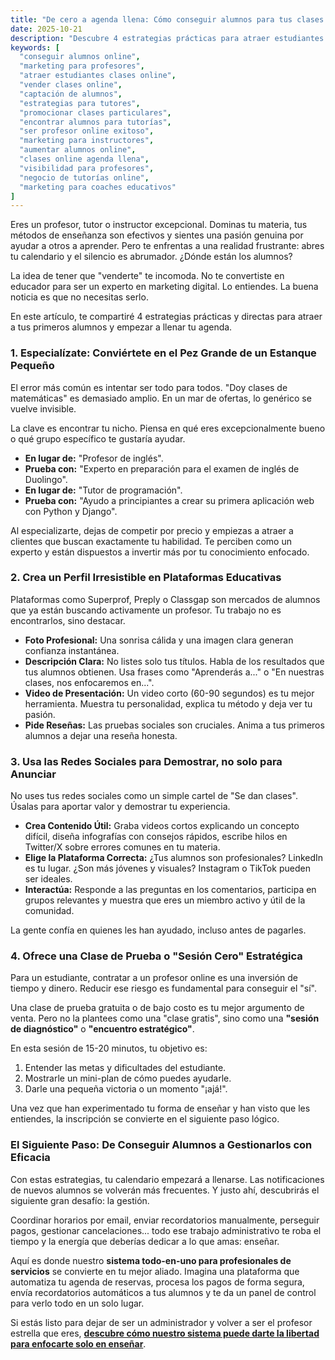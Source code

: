 ```yaml
---
title: "De cero a agenda llena: Cómo conseguir alumnos para tus clases online sin eer un experto en marketing"
date: 2025-10-21
description: "Descubre 4 estrategias prácticas para atraer estudiantes a tus clases online y llena tu calendario. Ideal para profesores, tutores e instructores que aman enseñar, pero no vender."
keywords: [
  "conseguir alumnos online",
  "marketing para profesores",
  "atraer estudiantes clases online",
  "vender clases online",
  "captación de alumnos",
  "estrategias para tutores",
  "promocionar clases particulares",
  "encontrar alumnos para tutorías",
  "ser profesor online exitoso",
  "marketing para instructores",
  "aumentar alumnos online",
  "clases online agenda llena",
  "visibilidad para profesores",
  "negocio de tutorías online",
  "marketing para coaches educativos"
]
---
```


Eres un profesor, tutor o instructor excepcional. Dominas tu materia, tus métodos de enseñanza son efectivos y sientes una pasión genuina por ayudar a otros a aprender. Pero te enfrentas a una realidad frustrante: abres tu calendario y el silencio es abrumador. ¿Dónde están los alumnos?

La idea de tener que "venderte" te incomoda. No te convertiste en educador para ser un experto en marketing digital. Lo entiendes. La buena noticia es que no necesitas serlo.

En este artículo, te compartiré 4 estrategias prácticas y directas para atraer a tus primeros alumnos y empezar a llenar tu agenda.

### 1. Especialízate: Conviértete en el Pez Grande de un Estanque Pequeño

El error más común es intentar ser todo para todos. "Doy clases de matemáticas" es demasiado amplio. En un mar de ofertas, lo genérico se vuelve invisible.

La clave es encontrar tu nicho. Piensa en qué eres excepcionalmente bueno o qué grupo específico te gustaría ayudar.

*   **En lugar de:** "Profesor de inglés".
*   **Prueba con:** "Experto en preparación para el examen de inglés de Duolingo".
*   **En lugar de:** "Tutor de programación".
*   **Prueba con:** "Ayudo a principiantes a crear su primera aplicación web con Python y Django".

Al especializarte, dejas de competir por precio y empiezas a atraer a clientes que buscan exactamente tu habilidad. Te perciben como un experto y están dispuestos a invertir más por tu conocimiento enfocado.

### 2. Crea un Perfil Irresistible en Plataformas Educativas

Plataformas como Superprof, Preply o Classgap son mercados de alumnos que ya están buscando activamente un profesor. Tu trabajo no es encontrarlos, sino destacar.

*   **Foto Profesional:** Una sonrisa cálida y una imagen clara generan confianza instantánea.
*   **Descripción Clara:** No listes solo tus títulos. Habla de los resultados que tus alumnos obtienen. Usa frases como "Aprenderás a..." o "En nuestras clases, nos enfocaremos en...".
*   **Video de Presentación:** Un video corto (60-90 segundos) es tu mejor herramienta. Muestra tu personalidad, explica tu método y deja ver tu pasión.
*   **Pide Reseñas:** Las pruebas sociales son cruciales. Anima a tus primeros alumnos a dejar una reseña honesta.

### 3. Usa las Redes Sociales para Demostrar, no solo para Anunciar

No uses tus redes sociales como un simple cartel de "Se dan clases". Úsalas para aportar valor y demostrar tu experiencia.

*   **Crea Contenido Útil:** Graba videos cortos explicando un concepto difícil, diseña infografías con consejos rápidos, escribe hilos en Twitter/X sobre errores comunes en tu materia.
*   **Elige la Plataforma Correcta:** ¿Tus alumnos son profesionales? LinkedIn es tu lugar. ¿Son más jóvenes y visuales? Instagram o TikTok pueden ser ideales.
*   **Interactúa:** Responde a las preguntas en los comentarios, participa en grupos relevantes y muestra que eres un miembro activo y útil de la comunidad.

La gente confía en quienes les han ayudado, incluso antes de pagarles.

### 4. Ofrece una Clase de Prueba o "Sesión Cero" Estratégica

Para un estudiante, contratar a un profesor online es una inversión de tiempo y dinero. Reducir ese riesgo es fundamental para conseguir el "sí".

Una clase de prueba gratuita o de bajo costo es tu mejor argumento de venta. Pero no la plantees como una "clase gratis", sino como una **"sesión de diagnóstico"** o **"encuentro estratégico"**.

En esta sesión de 15-20 minutos, tu objetivo es:
1.  Entender las metas y dificultades del estudiante.
2.  Mostrarle un mini-plan de cómo puedes ayudarle.
3.  Darle una pequeña victoria o un momento "¡ajá!".

Una vez que han experimentado tu forma de enseñar y han visto que les entiendes, la inscripción se convierte en el siguiente paso lógico.

### El Siguiente Paso: De Conseguir Alumnos a Gestionarlos con Eficacia

Con estas estrategias, tu calendario empezará a llenarse. Las notificaciones de nuevos alumnos se volverán más frecuentes. Y justo ahí, descubrirás el siguiente gran desafío: la gestión.

Coordinar horarios por email, enviar recordatorios manualmente, perseguir pagos, gestionar cancelaciones... todo ese trabajo administrativo te roba el tiempo y la energía que deberías dedicar a lo que amas: enseñar.

Aquí es donde nuestro **sistema todo-en-uno para profesionales de servicios** se convierte en tu mejor aliado. Imagina una plataforma que automatiza tu agenda de reservas, procesa los pagos de forma segura, envía recordatorios automáticos a tus alumnos y te da un panel de control para verlo todo en un solo lugar.

Si estás listo para dejar de ser un administrador y volver a ser el profesor estrella que eres, **[descubre cómo nuestro sistema puede darte la libertad para enfocarte solo en enseñar](URL_a_tu_servicio)**.
